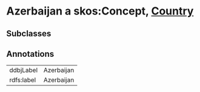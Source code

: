 # Azerbaijan a skos:Concept, [Country](/0.1/Country)

## Subclasses

## Annotations

|||
|-----|-----|
|ddbjLabel|Azerbaijan|
|rdfs:label|Azerbaijan|

